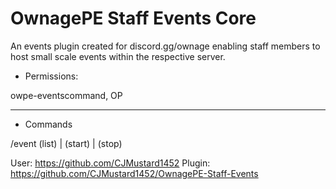 # OwnagePE Staff Events Core
An events plugin created for discord.gg/ownage enabling staff members to host small scale events within the respective server.

- Permissions: 

 owpe-eventscommand,
 OP
 
---
- Commands

/event (list) | (start) | (stop)



User: https://github.com/CJMustard1452
Plugin: https://github.com/CJMustard1452/OwnagePE-Staff-Events

